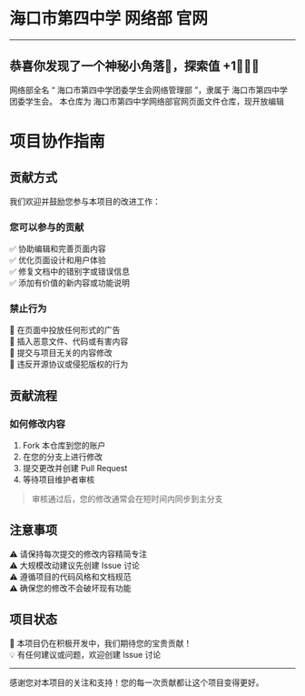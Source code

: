 # **海口市第四中学 网络部 官网**
***
## 恭喜你发现了一个神秘小角落👀，探索值 +1🎉🎉🎉 

网络部全名 “ 海口市第四中学团委学生会网络管理部 ”，隶属于 海口市第四中学团委学生会。
本仓库为 海口市第四中学网络部官网页面文件仓库，现开放编辑

# 项目协作指南

## 贡献方式

我们欢迎并鼓励您参与本项目的改进工作：

### 您可以参与的贡献
✅ 协助编辑和完善页面内容  
✅ 优化页面设计和用户体验  
✅ 修复文档中的错别字或错误信息  
✅ 添加有价值的新内容或功能说明  

### 禁止行为
🚫 在页面中投放任何形式的广告  
🚫 插入恶意文件、代码或有害内容  
🚫 提交与项目无关的内容修改  
🚫 违反开源协议或侵犯版权的行为  

## 贡献流程

### 如何修改内容
1. Fork 本仓库到您的账户
2. 在您的分支上进行修改
3. 提交更改并创建 Pull Request
4. 等待项目维护者审核

> 审核通过后，您的修改通常会在短时间内同步到主分支

## 注意事项

⚠️ 请保持每次提交的修改内容精简专注  
⚠️ 大规模改动建议先创建 Issue 讨论  
⚠️ 遵循项目的代码风格和文档规范  
⚠️ 确保您的修改不会破坏现有功能  

## 项目状态

📝 本项目仍在积极开发中，我们期待您的宝贵贡献！  
💡 有任何建议或问题，欢迎创建 Issue 讨论  

---

感谢您对本项目的关注和支持！您的每一次贡献都让这个项目变得更好。